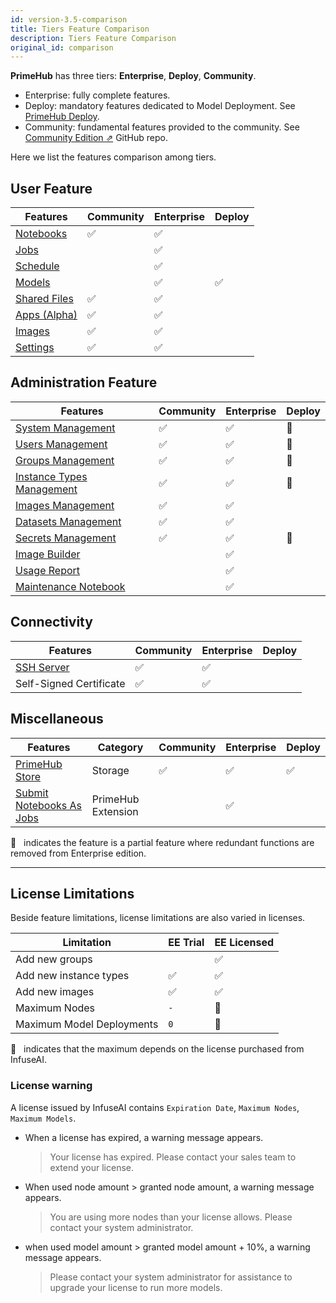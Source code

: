```yaml
---
id: version-3.5-comparison
title: Tiers Feature Comparison
description: Tiers Feature Comparison
original_id: comparison
---
```



**PrimeHub** has three tiers: **Enterprise**, **Deploy**, **Community**.

+ <span class="ee-only">Enterprise</span>: fully complete features.
+ <span class="deploy-only">Deploy</span>: mandatory features dedicated to Model Deployment. See [PrimeHub Deploy](deploy-index).
+ <span class="ce-only">Community</span>: fundamental features provided to the community. See [Community Edition &neArr;](https://github.com/InfuseAI/primehub) GitHub repo.

Here we list the features comparison among tiers.

## User Feature

| Features |  <span class="ce-only">Community</span> | <span class="ee-only">Enterprise</span> |<span class="deploy-only">Deploy</span> |
|----------|-----------|------------------------------------------|----------------------------------------|
| [Notebooks](quickstart/launch-project)| ✅️ | ✅️ ||
| [Jobs](job-submission-feature) |  | ✅️ ||
| [Schedule](job-scheduling-feature) |  | ✅️ ||
| [Models](model-deployment-feature) |  | ✅️ | ✅️ |
| [Shared Files](shared-files) | ✅️ | ✅️ ||
| [Apps (Alpha)](primehub-app) | ✅️ | ✅️ ||
| [Images](group-image) | ✅️ | ✅️ ||
| [Settings](group-setting) | ✅️ | ✅️ ||

## Administration Feature

| Features | <span class="ce-only">Community</span> | <span class="ee-only">Enterprise</span> | <span class="deploy-only">Deploy</span> |
|----------|-----------|-----------------------------------------|--------|
| [System Management](guide_manual/admin-system)  | ✅️ | ✅️ | 🔵 |
| [Users Management](guide_manual/admin-user)    | ✅️ | ✅️ | 🔵|
| [Groups Management](guide_manual/admin-group)   | ✅️ | ✅️ | 🔵 |
| [Instance Types Management](guide_manual/admin-instancetype)  | ✅️ | ✅️ |🔵 |
| [Images Management](guide_manual/admin-image) | ✅️ | ✅️ ||
| [Datasets Management](guide_manual/admin-dataset)  | ✅️ | ✅️ ||
| [Secrets Management](guide_manual/admin-secret) | ✅️ | ✅️ |🔵  |
| [Image Builder](guide_manual/admin-build-image)  |  | ✅️ ||
| [Usage Report](guide_manual/admin-report)  |  | ✅️ ||
| [Maintenance Notebook](maintenance) |  | ✅️ ||


## Connectivity

| Features | <span class="ce-only">Community</span> | <span class="ee-only">Enterprise</span> |<span class="deploy-only">Deploy</span> |
|----------|-----------|-----------------------------------------|----------------------------------------|
| [SSH Server](guide_manual/ssh-config)| ✅️ | ✅️ ||
| Self-Signed Certificate| ✅️ | ✅️ ||


## Miscellaneous

| Features | Category  | <span class="ce-only">Community</span> | <span class="ee-only">Enterprise</span> |<span class="deploy-only">Deploy</span> |
|----------|-----------|-----------|-----------------------------------------|----------------------------------------|
| [PrimeHub Store](design/primehub-store)| Storage| ✅️ | ✅️ | ✅️ |
| [Submit Notebooks As Jobs](ph-notebook-extension)  | PrimeHub Extension |  | ✅️ ||


🔵  &NonBreakingSpace; indicates the feature is a partial feature where redundant functions are removed from Enterprise edition.

---

## License Limitations

Beside feature limitations, license limitations are also varied in licenses.

| Limitation | EE Trial |  EE Licensed |
|------------|----------|------|
| Add new groups|| ✅️ |
| Add new instance types| ✅️ | ✅️ |
| Add new images| ✅️ | ✅️ |
| Maximum Nodes|`-`|🌟|
| Maximum Model Deployments|`0`|🌟|

🌟  &NonBreakingSpace; indicates that the maximum depends on the license purchased from InfuseAI.


### License warning

A license issued by InfuseAI contains `Expiration Date`, `Maximum Nodes`, `Maximum Models`.

+ When a license has expired, a warning message appears.

  >Your license has expired. Please contact your sales team to extend your license.

+ When used node amount > granted node amount, a warning message appears.

  > You are using more nodes than your license allows. Please contact your system administrator.

+ when used model amount > granted model amount + 10%, a warning message appears.

  >Please contact your system administrator for assistance to upgrade your license to run more models.